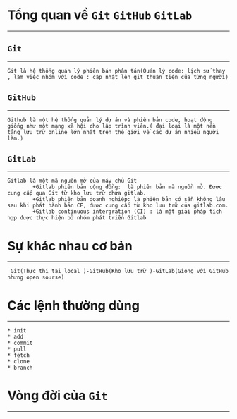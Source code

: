 #  Tổng quan về `Git` `GitHub` `GitLab`
---
## `Git`
---
```
Git là hệ thống quản lý phiên bản phân tán(Quản lý code: lịch sử thay , làm việc nhóm với code : cập nhật lên git thuận tiện của từng người)
```
## `GitHub`
---
``` 
Github là một hệ thống quản lý dự án và phiên bản code, hoạt động giống như một mạng xã hội cho lập trình viên.( đại loại là một nền tảng lưu trữ online lớn nhất trên thế giới về các dự án nhiều người làm.) 
```
## `GitLab`
---
```
Gitlab là một mã nguồn mở của máy chủ Git
		+Gitlab phiên bản cộng đồng:  là phiên bản mã nguồn mở. Được cung cấp qua Git từ kho lưu trữ chứa gitlab.
		+Gitlab phiên bản doanh nghiệp: là phiên bản có sẵn không lâu sau khi phát hành bản CE, được cung cấp từ kho lưu trữ của gitlab.com.
		+Gitlab continuous intergration (CI) : là một giải pháp tích hợp được thực hiện bở nhóm phát triển Gitlab 
```

# Sự khác nhau cơ bản
---
```
 Git(Thực thi tại local )-GitHub(Kho lưu trữ )-GitLab(Giong với GitHub nhưng open sourse)
```

# Các lệnh thường dùng 
---
	* init
	* add
	* commit
	* pull
	* fetch
	* clone
	* branch

# Vòng đời của `Git` 
---
